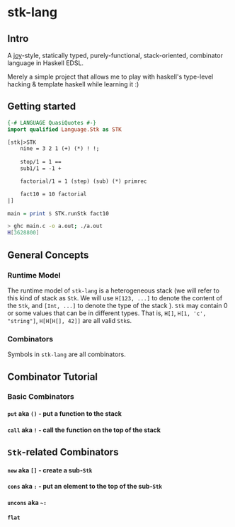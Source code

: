 # stk-lang

## Intro
A [joy](https://www.latrobe.edu.au/humanities/research/research-projects/past-projects/joy-programming-language)-style, statically typed, purely-functional, stack-oriented, combinator language in Haskell EDSL.

Merely a simple project that allows me to play with haskell's type-level hacking & template haskell while learning it :)

## Getting started
```haskell
{-# LANGUAGE QuasiQuotes #-}
import qualified Language.Stk as STK

[stk|>STK 
    nine = 3 2 1 (+) (*) ! !;
    
    stop/1 = 1 ==
    sub1/1 = -1 +

    factorial/1 = 1 (step) (sub) (*) primrec

    fact10 = 10 factorial
|]

main = print $ STK.runStk fact10
```

```bash
> ghc main.c -o a.out; ./a.out
H[3628800]
```

## General Concepts

### Runtime Model
The runtime model of `stk-lang` is a heterogeneous stack (we will refer to this kind of stack as `Stk`. We will use `H[123, ...]` to denote the content of the `Stk`, and `[Int, ...]` to denote the type of the stack ). `Stk` may contain 0 or some values that can be in different types. That is, `H[]`, `H[1, 'c', "string"]`, `H[H[H[], 42]]` are all valid `Stk`s.

### Combinators
Symbols in `stk-lang` are all combinators.

## Combinator Tutorial
### Basic Combinators
#### `put` aka `()` - put a function to the stack
#### `call` aka `!` - call the function on the top of the stack

## `Stk`-related Combinators
#### `new` aka `[]` - create a sub-`Stk`
#### `cons` aka `:` - put an element to the top of the sub-`Stk`
#### `uncons` aka `~:`  
#### `flat`  